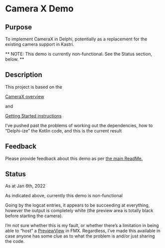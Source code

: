 # Camera X Demo

## Purpose

To implement CameraX in Delphi, potentially as a replacement for the existing camera support in Kastri.

** NOTE: This demo is currently non-functional. See the Status section, below. **

## Description

This project is based on the

  [CameraX overview](https://developer.android.com/training/camerax)

 and

  [Getting Started instructions](https://developer.android.com/codelabs/camerax-getting-started)

I’ve pushed past the problems of working out the dependencies, how to “Delphi-ize” the Kotlin code, and this is the current result

## Feedback

Please provide feedback about this demo as per [the main ReadMe.](https://github.com/DelphiWorlds/Playground/blob/main/Readme.md)

## Status 

As at Jan 6th, 2022

As indicated above, currently this demo is non-functional

Going by the logcat entries, it appears to be succeeding at everything, however the output is completely white (the preview area is totally black before starting the camera). 

I’m not sure whether this is my fault, or whether there’s a limitation in being able to “host” a [PreviewView](https://developer.android.com/reference/androidx/camera/view/PreviewView) in FMX. Regardless, I’ve made this available in case anyone has some clue as to what the problem is and/or just sharing the code.

